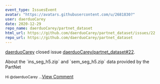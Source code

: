 ```yaml
---
event_type: IssuesEvent
avatar: "https://avatars.githubusercontent.com/u/2681830?"
user: daerduoCarey
date: 2020-12-29
repo_name: daerduoCarey/partnet_dataset
html_url: https://github.com/daerduoCarey/partnet_dataset/issues/22
repo_url: https://github.com/daerduoCarey/partnet_dataset
---
```


<a href='https://github.com/daerduoCarey' target='_blank'>daerduoCarey</a> closed issue <a href='https://github.com/daerduoCarey/partnet_dataset/issues/22' target='_blank'>daerduoCarey/partnet_dataset#22</a>.

<p>About the `ins_seg_h5.zip` and `sem_seg_h5.zip` data provided by the PartNet</p><small>Hi @daerduoCarey ...</small><a href='https://github.com/daerduoCarey/partnet_dataset/issues/22' target='_blank'>View Comment</a>